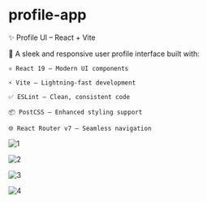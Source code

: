 # profile-app


✨ Profile UI – React + Vite

🚀 A sleek and responsive user profile interface built with:

    ⚛️ React 19 – Modern UI components

    ⚡ Vite – Lightning-fast development

    ✅ ESLint – Clean, consistent code

    📦 PostCSS – Enhanced styling support

    🌐 React Router v7 – Seamless navigation 

  ![1](https://github.com/user-attachments/assets/b67df939-8629-47f8-9187-ffa39f82928d) 
  

![2](https://github.com/user-attachments/assets/2e36b736-046d-4cc1-81f5-6342096219b6) 


![3](https://github.com/user-attachments/assets/f5e721b4-4575-4433-8960-78a022ebac4e) 

![4](https://github.com/user-attachments/assets/696e29f4-e196-402a-9952-8cf6a559ebb7)


